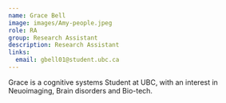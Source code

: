 ```yaml
---
name: Grace Bell 
image: images/Amy-people.jpeg
role: RA
group: Research Assistant  
description: Research Assistant
links:
  email: gbell01@student.ubc.ca
---
```


Grace is a cognitive systems Student at UBC, with an interest in Neuoimaging, Brain disorders and Bio-tech. 
